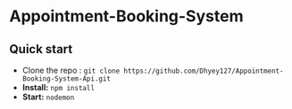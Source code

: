 # Appointment-Booking-System

## Quick start

- Clone the repo : `git clone https://github.com/Dhyey127/Appointment-Booking-System-Api.git`
- **Install:** `npm install`
- **Start:** `nodemon`
